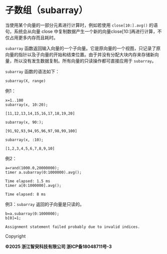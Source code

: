 # 子数组（subarray）

当使用某个向量的一部分元素进行计算时，例如若使用 `close[10:].avg()` 的语句，系统会从向量
close 中复制数据产生一个新的向量close[10:]再进行计算，不仅占用更多内存而且耗时。

`subarray`
函数返回输入向量的一个子向量。它是原向量的一个视图，只记录了原向量的指针以及子向量的开始和结束位置。由于并没有分配大块内存来存储新向量，所以没有发生数据复制。所有向量的只读操作都可直接应用于
`subarray`。

`subarray` 函数的语法如下：

`subarray(X, range)`

例1：

```
x=1..100
subarray(x, 10:20);

[11,12,13,14,15,16,17,18,19,20]

subarray(x, 90:);

[91,92,93,94,95,96,97,98,99,100]

subarray(x, :10);

[1,2,3,4,5,6,7,8,9,10]
```

例2：

```
a=rand(1000.0,20000000);
timer a.subarray(0:1000000).avg();

Time elapsed: 1.5 ms
timer a[0:1000000].avg();

Time elapsed: 8 ms
```

例3：`subarray` 返回的子向量是只读的。

```
b=a.subarray(0:1000000);
b[0]=1;

Assignment statement failed probably due to invalid indices.
```

Copyright

**©2025 浙江智臾科技有限公司 浙ICP备18048711号-3**
